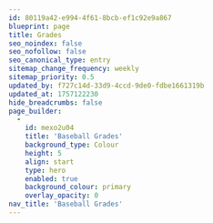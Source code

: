 ```yaml
---
id: 80119a42-e994-4f61-8bcb-ef1c92e9a867
blueprint: page
title: Grades
seo_noindex: false
seo_nofollow: false
seo_canonical_type: entry
sitemap_change_frequency: weekly
sitemap_priority: 0.5
updated_by: f727c14d-33d9-4ccd-9de0-fdbe1661319b
updated_at: 1757122230
hide_breadcrumbs: false
page_builder:
  -
    id: mexo2u04
    title: 'Baseball Grades'
    background_type: Colour
    height: 5
    align: start
    type: hero
    enabled: true
    background_colour: primary
    overlay_opacity: 0
nav_title: 'Baseball Grades'
---
```


